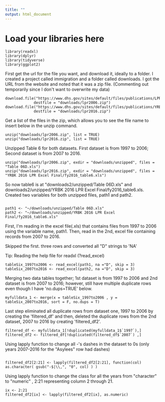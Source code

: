 ```yaml
---
title: ""
output: html_document
---
```


# Load your libraries here

```{r}
library(readxl)
library(dplyr)
library(tidyverse)
library(ggplot2)
```

First get the url for the file you want, and download it, ideally to a folder. I created a project called immigration and a folder called downloads. I got the URL from the website and noted that it was a zip file. (Commenting out temporarily since I don't want to overwrite my data)

```{r}
download.file("https://www.dhs.gov/sites/default/files/publications/LPR2006_0.zip",
             destfile = "downloads/lpr2006.zip")
download.file("https://www.dhs.gov/sites/default/files/publications/YRBK%202016%20LPR%20Excel%20Final_0.zip",
             destfile = "downloads/lpr2016.zip")
```


Get a list of the files in the zip, which allows you to see the file name to insert below in the unzip command.

```{r}
unzip("downloads/lpr2006.zip", list = TRUE)
unzip("downloads/lpr2016.zip", list = TRUE)
```

Unzipped Table 6 for both datasets.  First dataset is from 1997 to 2006; Second dataset is from 2007 to 2016.

```{r}
unzip("downloads/lpr2006.zip", exdir = "downloads/unzipped", files = "Table 06D.xls")
unzip("downloads/lpr2016.zip", exdir = "downloads/unzipped", files = "YRBK 2016 LPR Excel Final/fy2016_table6.xls")

```

So now table6 is at "downloads2/unzipped/Table 06D.xls" and downloads2/unzipped/YRBK 2016 LPR Excel Final/fy2016_table6.xls. Created two variables for both unzipped files, path1 and path2.

```{r}

path1 <- "~/downloads/unzipped/Table 06D.xls"
path2 <- "~/downloads/unzipped/YRBK 2016 LPR Excel Final/fy2016_table6.xls"

```

First, I'm reading in the excel file(.xls) that contains files from 1997 to 2006 using the variable name, path1. Then, read in the 2nd, excel file containing records from 2007 to 2016.

Skipped the first. three rows and converted all "D" strings to 'NA'

Tip: Reading the help file for readxl (?read_excel)

```{r}
tableSix_1997to2006 <- read_excel(path1, na ="D", skip = 3)
tableSix_2007to2016 <- read_excel(path2, na ="D", skip = 3)

```

Merging two data tables together; 1st dataset is from 1997 to 2006 and 2nd dataset is from 2007 to 2016; however, still have multiple duplicate rows even though I have 'no.dups=TRUE' below.


```{r}
myfulldata_1 <- merge(x = tableSix_1997to2006 , y = tableSix_2007to2016, sort = F, no.dups = T)

```

Last step eliminated all duplicate rows from dataset one, 1997 to 2006 by creating the 'filtered_df' and then, deleted the duplicate rows from the 2nd dataset, 2007 to 2016 by creating 'filtered_df2'.

```{r}
filtered_df <- myfulldata_1[!duplicated(myfulldata_1$`1997`),]
filtered_df2 <- filtered_df[!duplicated(filtered_df$`2007`) ,]

```

Using lapply function to change all -'s dashes in the dataset to 0s (only years 2007-2016 for the "Asylees" row had dashes)

```{r}

filtered_df2[2:21] <- lapply(filtered_df2[2:21], function(col) as.character( gsub("-$|\\,", "0", col) ) )

```

Using lapply function to change the class for all the years from "character" to "numeric" , 2:21 representing column 2 through 21.

```{r}
ix <- 2:21
filtered_df2[ix] <- lapply(filtered_df2[ix], as.numeric)

```
